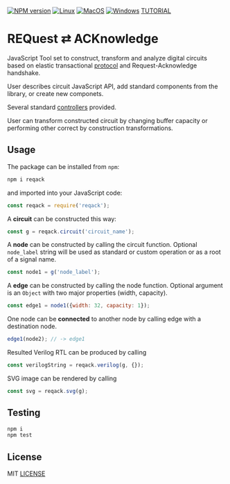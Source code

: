 [![NPM version](https://img.shields.io/npm/v/reqack.svg)](https://www.npmjs.org/package/reqack)
[![Linux](https://github.com/drom/reqack/actions/workflows/linux.yml/badge.svg)](https://github.com/drom/reqack/actions/workflows/linux.yml)
[![MacOS](https://github.com/drom/reqack/actions/workflows/macos.yml/badge.svg)](https://github.com/drom/reqack/actions/workflows/macos.yml)
[![Windows](https://github.com/drom/reqack/actions/workflows/windows.yml/badge.svg)](https://github.com/drom/reqack/actions/workflows/windows.yml)
[TUTORIAL](https://beta.observablehq.com/@drom/reqack)

# REQuest ⇄ ACKnowledge

JavaScript Tool set to construct, transform and analyze digital circuits based on elastic transactional [protocol](./docs/protocol.md) and Request-Acknowledge handshake.

User describes circuit JavaScript API, add standard components from the library, or create new componets.

Several standard [controllers](./docs/controller.md) provided.

User can transform constructed circuit by changing buffer capacity or performing other correct by construction transformations.

## Usage

The package can be installed from `npm`:

```sh
npm i reqack
```

and imported into your JavaScript code:

```js
const reqack = require('reqack');
```

A **circuit** can be constructed this way:

```js
const g = reqack.circuit('circuit_name');
```

A **node** can be constructed by calling the circuit function. Optional `node_label` string will be used as standard or custom operation or as a root of a signal name.

```js
const node1 = g('node_label');
```

A **edge** can be constructed by calling the node function. Optional argument is an `Object` with two major properties (width, capacity).

```js
const edge1 = node1({width: 32, capacity: 1});
```

One node can be **connected** to another node by calling edge with a destination node.

```js
edge1(node2); // -> edge1
```

Resulted Verilog RTL can be produced by calling

```js
const verilogString = reqack.verilog(g, {});
```

SVG image can be rendered by calling

```js
const svg = reqack.svg(g);
```

## Testing

```sh
npm i
npm test
```

## License

MIT [LICENSE](LICENSE)
